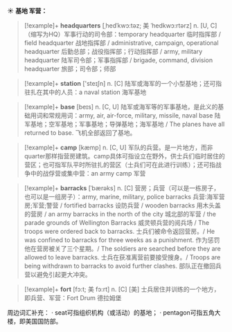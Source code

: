 ☀ <span class="category">**基地 军营：**</span>
>[!example]+ <span class="vocabulary">**headquarters**</span> [ˌhedˈkwɔ:təz; 美 ˈhedkwɔ:rtərz]
> <span class="definition">n. [U, C]（缩写为HQ）军事行动的司令部：</span>temporary headquarter 临时指挥部 / field headquarter 战地指挥部 / administrative, campaign, operational headquarter 后勤总部；战役指挥部；行动指挥部 / army, military headquarter 陆军司令部；军事指挥部 / brigade, command, division headquarter 旅部；司令部；师部 

>[!example]+ <span class="vocabulary">**station**</span> ['steɪʃn] 
> <span class="definition">n. [C] 陆军或海军的一个小型基地；还可指驻扎在其中的人员：</span>a naval station 海军基地

>[!example]+ <span class="vocabulary">**base**</span> [beɪs] 
> <span class="definition">n. [C, U] 陆军或海军等的军事基地，是此义的基础用词和常规用词：</span>army, air, air-force, military, missile, naval base 陆军基地；空军基地；军事基地；导弹基地；海军基地 / The planes have all returned to base. 飞机全部返回了基地。

>[!example]+ <span class="vocabulary">**camp**</span> [kæmp] 
> <span class="definition">n. [C, U] 军队的兵营。是一片地方，而非quarter那样指营房建筑。camp具体可指设立在野外，供士兵们临时居住的营区；也可指军队平时所驻扎的营区（士兵们可在此进行训练）；还可指战争中的战俘营或集中营：</span>an army camp 军营

>[!example]+ <span class="vocabulary">**barracks**</span> [ˈbærəks]
> <span class="definition">n. [C] 营房；兵营（可以是一栋房子，也可以是一组房子）：</span>army, marine, military, police barracks 兵营∶海军营房;军营;警营 / fortified barracks 设防兵营 / wooden barracks 用木头盖的营房 / an army barracks in the north of the city 城北部的军营 / the parade grounds of Wellington Barracks 威灵顿兵营的阅兵场 / The troops were ordered back to barracks. 士兵们被命令返回营房。/ He was confined to barracks for three weeks as a punishment. 作为惩罚他在营房被关了三个星期。/ The soldiers are searched before they are allowed to leave barracks. 士兵在获准离营前要接受搜身。/ Troops are being withdrawn to barracks to avoid further clashes. 部队正在撤回兵营以避免引起更大冲突。
          
>[!example]+ <span class="vocabulary">**fort**</span> [fɔ:t; 美 fɔ:rt]
> <span class="definition">n. [C] [美] 士兵居住并训练的一个地方，即兵营、军营：</span>Fort Drum 德拉姆堡

周边词汇补充：
· seat可指组织机构（或活动）的基地；
· pentagon可指五角大楼，即美国国防部。